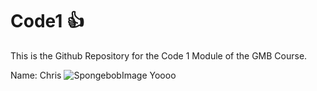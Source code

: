 # Code1 :+1:
This is the Github Repository for the Code 1 Module of the GMB Course.

Name: Chris 
![SpongebobImage](https://hips.hearstapps.com/hmg-prod/images/spongebob-rainbow-meme-video-16x9-0-1543415942.jpg?resize=640:*)
Yoooo